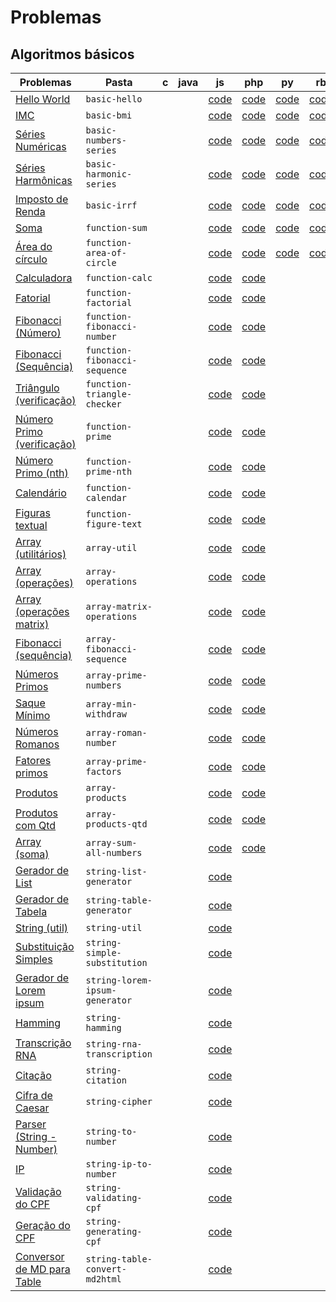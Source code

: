 # Problemas

## Algoritmos básicos

| Problemas                                                                       | Pasta                          | c   | java | js                                                                                                         | php                                                                                                        | py                                                                                                        | rb                                                                                                     |
| ------------------------------------------------------------------------------- | ------------------------------ | --- | ---- | ---------------------------------------------------------------------------------------------------------- | ---------------------------------------------------------------------------------------------------------- | --------------------------------------------------------------------------------------------------------- | ------------------------------------------------------------------------------------------------------ |
| [Hello World](problems/algorithms/basic-hello/)                                 | `basic-hello`                  |     |      | [code](https://github.com/ifpb/exercises/tree/master/problems/algorithms/basic-hello/js/)                  | [code](https://github.com/ifpb/exercises/tree/master/problems/algorithms/basic-hello/php/)                 | [code](https://github.com/ifpb/exercises/tree/master/problems/algorithms/basic-hello/python/)             | [code](https://github.com/ifpb/exercises/tree/master/problems/algorithms/basic-hello/ruby/)            |
| [IMC](problems/algorithms/basic-bmi/)                                           | `basic-bmi`                    |     |      | [code](https://github.com/ifpb/exercises/tree/master/problems/algorithms/basic-bmi/js/)                    | [code](https://github.com/ifpb/exercises/tree/master/problems/algorithms/basic-bmi/php/)                   | [code](https://github.com/ifpb/exercises/tree/master/problems/algorithms/basic-bmi/python/)               | [code](https://github.com/ifpb/exercises/tree/master/problems/algorithms/basic-bmi/ruby/)              |
| [Séries Numéricas](problems/algorithms/basic-numbers-series/)                   | `basic-numbers-series`         |     |      | [code](https://github.com/ifpb/exercises/tree/master/problems/algorithms/basic-numbers-series/js/)         | [code](https://github.com/ifpb/exercises/tree/master/problems/algorithms/basic-numbers-series/php/)        | [code](https://github.com/ifpb/exercises/tree/master/problems/algorithms/basic-numbers-series/python/)    | [code](https://github.com/ifpb/exercises/tree/master/problems/algorithms/basic-numbers-series/ruby/)   |
| [Séries Harmônicas](problems/algorithms/basic-harmonic-series/)                 | `basic-harmonic-series`        |     |      | [code](https://github.com/ifpb/exercises/tree/master/problems/algorithms/basic-harmonic-series/js/)        | [code](https://github.com/ifpb/exercises/tree/master/problems/algorithms/basic-harmonic-series/php/)       | [code](https://github.com/ifpb/exercises/tree/master/problems/algorithms/basic-harmonic-series/python/)   | [code](https://github.com/ifpb/exercises/tree/master/problems/algorithms/basic-harmonic-series/ruby/)  |
| [Imposto de Renda](problems/algorithms/basic-irrf/)                             | `basic-irrf`                   |     |      | [code](https://github.com/ifpb/exercises/tree/master/problems/algorithms/basic-irrf/js/)                   | [code](https://github.com/ifpb/exercises/tree/master/problems/algorithms/basic-irrf/php/)                  | [code](https://github.com/ifpb/exercises/tree/master/problems/algorithms/basic-irrf/python/)              | [code](https://github.com/ifpb/exercises/tree/master/problems/algorithms/basic-irrf/ruby/)             |
| [Soma](problems/algorithms/function-sum/)                                       | `function-sum`                 |     |      | [code](https://github.com/ifpb/exercises/tree/master/problems/algorithms/function-sum/js/)                 | [code](https://github.com/ifpb/exercises/tree/master/problems/algorithms/function-sum/php/)                | [code](https://github.com/ifpb/exercises/tree/master/problems/algorithms/function-sum/python/)            | [code](https://github.com/ifpb/exercises/tree/master/problems/algorithms/function-sum/ruby/)           |
| [Área do círculo](problems/algorithms/function-area-of-circle/)                 | `function-area-of-circle`      |     |      | [code](https://github.com/ifpb/exercises/tree/master/problems/algorithms/function-area-of-circle/js/)      | [code](https://github.com/ifpb/exercises/tree/master/problems/algorithms/function-area-of-circle/php/)     | [code](https://github.com/ifpb/exercises/tree/master/problems/algorithms/function-area-of-circle/python/) | [code](https://github.com/ifpb/exercises/tree/master/problems/algorithms/function-area-of-circle/ruby) |
| [Calculadora](problems/algorithms/function-calc/)                               | `function-calc`                |     |      | [code](https://github.com/ifpb/exercises/tree/master/problems/algorithms/function-calc/js/)                | [code](https://github.com/ifpb/exercises/tree/master/problems/algorithms/function-calc/php/)               |                                                                                                           |                                                                                                        |
| [Fatorial](problems/algorithms/function-factorial/)                             | `function-factorial`           |     |      | [code](https://github.com/ifpb/exercises/tree/master/problems/algorithms/function-factorial/js/)           | [code](https://github.com/ifpb/exercises/tree/master/problems/algorithms/function-factorial/php/)          |                                                                                                           |                                                                                                        |
| [Fibonacci (Número)](problems/algorithms/function-fibonacci-number/)            | `function-fibonacci-number`    |     |      | [code](https://github.com/ifpb/exercises/tree/master/problems/algorithms/function-fibonacci-number/js/)    | [code](https://github.com/ifpb/exercises/tree/master/problems/algorithms/function-fibonacci-number/php/)   |                                                                                                           |                                                                                                        |
| [Fibonacci (Sequência)](problems/algorithms/function-fibonacci-sequence/)       | `function-fibonacci-sequence`  |     |      | [code](https://github.com/ifpb/exercises/tree/master/problems/algorithms/function-fibonacci-sequence/js/)  | [code](https://github.com/ifpb/exercises/tree/master/problems/algorithms/function-fibonacci-sequence/php/) |                                                                                                           |                                                                                                        |
| [Triângulo (verificação)](problems/algorithms/function-triangle-checker/)       | `function-triangle-checker`    |     |      | [code](https://github.com/ifpb/exercises/tree/master/problems/algorithms/function-triangle-checker/js/)    | [code](https://github.com/ifpb/exercises/tree/master/problems/algorithms/function-triangle-checker/php/)   |                                                                                                           |                                                                                                        |
| [Número Primo (verificação)](problems/algorithms/function-prime/)               | `function-prime`               |     |      | [code](https://github.com/ifpb/exercises/tree/master/problems/algorithms/function-prime/js/)               | [code](https://github.com/ifpb/exercises/tree/master/problems/algorithms/function-prime/php/)              |                                                                                                           |                                                                                                        |
| [Número Primo (nth)](problems/algorithms/function-prime-nth/)                   | `function-prime-nth`           |     |      | [code](https://github.com/ifpb/exercises/tree/master/problems/algorithms/function-prime-nth/js/)           | [code](https://github.com/ifpb/exercises/tree/master/problems/algorithms/function-prime-nth/php/)          |                                                                                                           |                                                                                                        |
| [Calendário](problems/algorithms/function-calendar/)                            | `function-calendar`            |     |      | [code](https://github.com/ifpb/exercises/tree/master/problems/algorithms/function-calendar/js/)            | [code](https://github.com/ifpb/exercises/tree/master/problems/algorithms/function-calendar/php/)           |                                                                                                           |                                                                                                        |
| [Figuras textual](problems/algorithms/function-figure-text/)                    | `function-figure-text`         |     |      | [code](https://github.com/ifpb/exercises/tree/master/problems/algorithms/function-figure-text/js/)         | [code](https://github.com/ifpb/exercises/tree/master/problems/algorithms/function-figure-text/php/)        |                                                                                                           |                                                                                                        |
| [Array (utilitários)](problems/algorithms/array-util/)                          | `array-util`                   |     |      | [code](https://github.com/ifpb/exercises/tree/master/problems/algorithms/array-util/js/)                   | [code](https://github.com/ifpb/exercises/tree/master/problems/algorithms/array-util/php/)                  |                                                                                                           |                                                                                                        |
| [Array (operações)](problems/algorithms/array-operations/)                      | `array-operations`             |     |      | [code](https://github.com/ifpb/exercises/tree/master/problems/algorithms/array-operations/js/)             | [code](https://github.com/ifpb/exercises/tree/master/problems/algorithms/array-operations/php/)            |                                                                                                           |                                                                                                        |
| [Array (operações matrix)](problems/algorithms/array-matrix-operations/)        | `array-matrix-operations`      |     |      | [code](https://github.com/ifpb/exercises/tree/master/problems/algorithms/array-matrix-operations/js/)      | [code](https://github.com/ifpb/exercises/tree/master/problems/algorithms/array-matrix-operations/php/)     |                                                                                                           |                                                                                                        |
| [Fibonacci (sequência)](problems/algorithms/array-fibonacci-sequence/)          | `array-fibonacci-sequence`     |     |      | [code](https://github.com/ifpb/exercises/tree/master/problems/algorithms/array-fibonacci-sequence/js/)     | [code](https://github.com/ifpb/exercises/tree/master/problems/algorithms/array-fibonacci-sequence/php/)    |                                                                                                           |                                                                                                        |
| [Números Primos](problems/algorithms/array-prime-numbers/)                      | `array-prime-numbers`          |     |      | [code](https://github.com/ifpb/exercises/tree/master/problems/algorithms/array-prime-numbers/js/)          | [code](https://github.com/ifpb/exercises/tree/master/problems/algorithms/array-prime-numbers/php/)         |                                                                                                           |                                                                                                        |
| [Saque Mínimo](problems/algorithms/array-min-withdraw/)                         | `array-min-withdraw`           |     |      | [code](https://github.com/ifpb/exercises/tree/master/problems/algorithms/array-min-withdraw/js/)           | [code](https://github.com/ifpb/exercises/tree/master/problems/algorithms/array-min-withdraw/php/)          |                                                                                                           |                                                                                                        |
| [Números Romanos](problems/algorithms/array-roman-number/)                      | `array-roman-number`           |     |      | [code](https://github.com/ifpb/exercises/tree/master/problems/algorithms/array-roman-number/js/)           | [code](https://github.com/ifpb/exercises/tree/master/problems/algorithms/array-roman-number/php/)          |                                                                                                           |                                                                                                        |
| [Fatores primos](problems/algorithms/array-prime-factors/)                      | `array-prime-factors`          |     |      | [code](https://github.com/ifpb/exercises/tree/master/problems/algorithms/array-prime-factors/js/)          | [code](https://github.com/ifpb/exercises/tree/master/problems/algorithms/array-prime-factors/php/)         |                                                                                                           |                                                                                                        |
| [Produtos](problems/algorithms/array-products/)                                 | `array-products`               |     |      | [code](https://github.com/ifpb/exercises/tree/master/problems/algorithms/array-products/js/)               | [code](https://github.com/ifpb/exercises/tree/master/problems/algorithms/array-products/php/)              |                                                                                                           |                                                                                                        |
| [Produtos com Qtd](problems/algorithms/array-products-qtd/)                     | `array-products-qtd`           |     |      | [code](https://github.com/ifpb/exercises/tree/master/problems/algorithms/array-products-qtd/js/)           | [code](https://github.com/ifpb/exercises/tree/master/problems/algorithms/array-products-qtd/php/)          |                                                                                                           |                                                                                                        |
| [Array (soma)](problems/algorithms/array-sum-all-numbers/)                      | `array-sum-all-numbers`        |     |      | [code](https://github.com/ifpb/exercises/tree/master/problems/algorithms/array-sum-all-numbers/js/)        | [code](https://github.com/ifpb/exercises/tree/master/problems/algorithms/array-sum-all-numbers/php/)       |                                                                                                           |                                                                                                        |
| [Gerador de List](problems/algorithms/string-list-generator/)                   | `string-list-generator`        |     |      | [code](https://github.com/ifpb/exercises/tree/master/problems/algorithms/string-list-generator/js/)        |                                                                                                            |                                                                                                           |                                                                                                        |
| [Gerador de Tabela](problems/algorithms/string-table-generator/)                | `string-table-generator`       |     |      | [code](https://github.com/ifpb/exercises/tree/master/problems/algorithms/string-table-generator/js/)       |                                                                                                            |                                                                                                           |                                                                                                        |
| [String (util)](problems/algorithms/string-util/)                               | `string-util`                  |     |      | [code](https://github.com/ifpb/exercises/tree/master/problems/algorithms/string-util/js/)                  |                                                                                                            |                                                                                                           |                                                                                                        |
| [Substituição Simples](problems/algorithms/string-simple-substitution/)         | `string-simple-substitution`   |     |      | [code](https://github.com/ifpb/exercises/tree/master/problems/algorithms/string-simple-substitution/js/)   |                                                                                                            |                                                                                                           |                                                                                                        |
| [Gerador de Lorem ipsum](problems/algorithms/string-lorem-ipsum-generator/)     | `string-lorem-ipsum-generator` |     |      | [code](https://github.com/ifpb/exercises/tree/master/problems/algorithms/string-lorem-ipsum-generator/js/) |                                                                                                            |                                                                                                           |                                                                                                        |
| [Hamming](problems/algorithms/string-hamming/)                                  | `string-hamming`               |     |      | [code](https://github.com/ifpb/exercises/tree/master/problems/algorithms/string-hamming/js/)               |                                                                                                            |                                                                                                           |                                                                                                        |
| [Transcrição RNA](problems/algorithms/string-rna-transcription/)                | `string-rna-transcription`     |     |      | [code](https://github.com/ifpb/exercises/tree/master/problems/algorithms/string-rna-transcription/js/)     |                                                                                                            |                                                                                                           |                                                                                                        |
| [Citação](problems/algorithms/string-citation/)                                 | `string-citation`              |     |      | [code](https://github.com/ifpb/exercises/tree/master/problems/algorithms/string-citation/js/)              |                                                                                                            |                                                                                                           |                                                                                                        |
| [Cifra de Caesar](problems/algorithms/string-cipher/)                           | `string-cipher`                |     |      | [code](https://github.com/ifpb/exercises/tree/master/problems/algorithms/string-cipher/js/)                |                                                                                                            |                                                                                                           |                                                                                                        |
| [Parser (String - Number)](problems/algorithms/string-to-number/)               | `string-to-number`             |     |      | [code](https://github.com/ifpb/exercises/tree/master/problems/algorithms/string-to-number/js/)             |                                                                                                            |                                                                                                           |                                                                                                        |
| [IP](problems/algorithms/string-ip-to-number/)                                  | `string-ip-to-number`          |     |      | [code](https://github.com/ifpb/exercises/tree/master/problems/algorithms/string-ip-to-number/js/)          |                                                                                                            |                                                                                                           |                                                                                                        |
| [Validação do CPF](problems/algorithms/string-validating-cpf/)                  | `string-validating-cpf`        |     |      | [code](https://github.com/ifpb/exercises/tree/master/problems/algorithms/string-validating-cpf/js/)        |                                                                                                            |                                                                                                           |                                                                                                        |
| [Geração do CPF](problems/algorithms/string-generating-cpf/)                    | `string-generating-cpf`        |     |      | [code](https://github.com/ifpb/exercises/tree/master/problems/algorithms/string-generating-cpf/js/)        |                                                                                                            |                                                                                                           |                                                                                                        |
| [Conversor de MD para Table](problems/algorithms/string-table-convert-md2html/) | `string-table-convert-md2html` |     |      | [code](https://github.com/ifpb/exercises/tree/master/problems/algorithms/string-table-convert-md2html/js/) |                                                                                                            |                                                                                                           |                                                                                                        |

<!--
array-identity-matrix

Regexp
regexp-pattern-scanner
regexp-pattern-validator
regexp-search-on-tools
regexp-text-util

Object
object-brazilian-championship
object-cep
object-comics
object-company
object-exam
object-exam-oo
object-order
object-order-category
object-products
object-products-qtd

Date
date-diff-timestamp

Math
math-random

Namespace
namespace-array-util-func
namespace-array-util-object
-->

